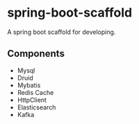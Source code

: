 # spring-boot-scaffold
A spring boot scaffold for developing.

## Components
- Mysql
- Druid
- Mybatis
- Redis Cache
- HttpClient
- Elasticsearch
- Kafka

